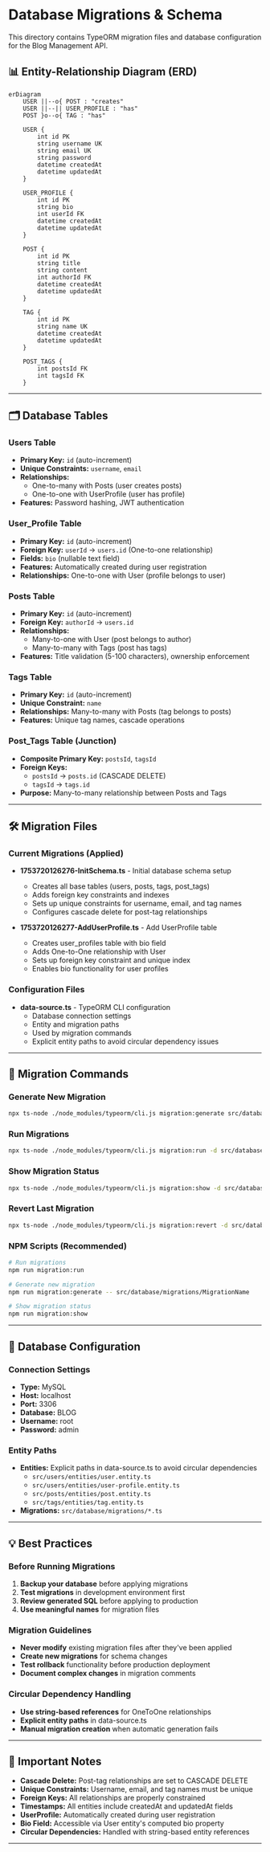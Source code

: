 # Database Migrations & Schema

This directory contains TypeORM migration files and database configuration for the Blog Management API.

## 📊 Entity-Relationship Diagram (ERD)

```mermaid
erDiagram
    USER ||--o{ POST : "creates"
    USER ||--|| USER_PROFILE : "has"
    POST }o--o{ TAG : "has"
    
    USER {
        int id PK
        string username UK
        string email UK
        string password
        datetime createdAt
        datetime updatedAt
    }
    
    USER_PROFILE {
        int id PK
        string bio
        int userId FK
        datetime createdAt
        datetime updatedAt
    }
    
    POST {
        int id PK
        string title
        string content
        int authorId FK
        datetime createdAt
        datetime updatedAt
    }
    
    TAG {
        int id PK
        string name UK
        datetime createdAt
        datetime updatedAt
    }
    
    POST_TAGS {
        int postsId FK
        int tagsId FK
    }
```

---

## 🗂️ Database Tables

### Users Table
- **Primary Key:** `id` (auto-increment)
- **Unique Constraints:** `username`, `email`
- **Relationships:** 
  - One-to-many with Posts (user creates posts)
  - One-to-one with UserProfile (user has profile)
- **Features:** Password hashing, JWT authentication

### User_Profile Table
- **Primary Key:** `id` (auto-increment)
- **Foreign Key:** `userId` → `users.id` (One-to-one relationship)
- **Fields:** `bio` (nullable text field)
- **Features:** Automatically created during user registration
- **Relationships:** One-to-one with User (profile belongs to user)

### Posts Table
- **Primary Key:** `id` (auto-increment)
- **Foreign Key:** `authorId` → `users.id`
- **Relationships:**
  - Many-to-one with User (post belongs to author)
  - Many-to-many with Tags (post has tags)
- **Features:** Title validation (5-100 characters), ownership enforcement

### Tags Table
- **Primary Key:** `id` (auto-increment)
- **Unique Constraint:** `name`
- **Relationships:** Many-to-many with Posts (tag belongs to posts)
- **Features:** Unique tag names, cascade operations

### Post_Tags Table (Junction)
- **Composite Primary Key:** `postsId`, `tagsId`
- **Foreign Keys:** 
  - `postsId` → `posts.id` (CASCADE DELETE)
  - `tagsId` → `tags.id`
- **Purpose:** Many-to-many relationship between Posts and Tags

---

## 🛠️ Migration Files

### Current Migrations (Applied)
- **1753720126276-InitSchema.ts** - Initial database schema setup
  - Creates all base tables (users, posts, tags, post_tags)
  - Adds foreign key constraints and indexes
  - Sets up unique constraints for username, email, and tag names
  - Configures cascade delete for post-tag relationships

- **1753720126277-AddUserProfile.ts** - Add UserProfile table
  - Creates user_profiles table with bio field
  - Adds One-to-One relationship with User
  - Sets up foreign key constraint and unique index
  - Enables bio functionality for user profiles

### Configuration Files
- **data-source.ts** - TypeORM CLI configuration
  - Database connection settings
  - Entity and migration paths
  - Used by migration commands
  - Explicit entity paths to avoid circular dependency issues

---

## 🚀 Migration Commands

### Generate New Migration
```bash
npx ts-node ./node_modules/typeorm/cli.js migration:generate src/database/migrations/MigrationName -d src/database/migrations/data-source.ts
```

### Run Migrations
```bash
npx ts-node ./node_modules/typeorm/cli.js migration:run -d src/database/migrations/data-source.ts
```

### Show Migration Status
```bash
npx ts-node ./node_modules/typeorm/cli.js migration:show -d src/database/migrations/data-source.ts
```

### Revert Last Migration
```bash
npx ts-node ./node_modules/typeorm/cli.js migration:revert -d src/database/migrations/data-source.ts
```

### NPM Scripts (Recommended)
```bash
# Run migrations
npm run migration:run

# Generate new migration
npm run migration:generate -- src/database/migrations/MigrationName

# Show migration status
npm run migration:show
```

---

## 🔧 Database Configuration

### Connection Settings
- **Type:** MySQL
- **Host:** localhost
- **Port:** 3306
- **Database:** BLOG
- **Username:** root
- **Password:** admin

### Entity Paths
- **Entities:** Explicit paths in data-source.ts to avoid circular dependencies
  - `src/users/entities/user.entity.ts`
  - `src/users/entities/user-profile.entity.ts`
  - `src/posts/entities/post.entity.ts`
  - `src/tags/entities/tag.entity.ts`
- **Migrations:** `src/database/migrations/*.ts`

---

## 💡 Best Practices

### Before Running Migrations
1. **Backup your database** before applying migrations
2. **Test migrations** in development environment first
3. **Review generated SQL** before applying to production
4. **Use meaningful names** for migration files

### Migration Guidelines
- **Never modify** existing migration files after they've been applied
- **Create new migrations** for schema changes
- **Test rollback** functionality before production deployment
- **Document complex changes** in migration comments

### Circular Dependency Handling
- **Use string-based references** for OneToOne relationships
- **Explicit entity paths** in data-source.ts
- **Manual migration creation** when automatic generation fails

---

## 🚨 Important Notes

- **Cascade Delete:** Post-tag relationships are set to CASCADE DELETE
- **Unique Constraints:** Username, email, and tag names must be unique
- **Foreign Keys:** All relationships are properly constrained
- **Timestamps:** All entities include createdAt and updatedAt fields
- **UserProfile:** Automatically created during user registration
- **Bio Field:** Accessible via User entity's computed bio property
- **Circular Dependencies:** Handled with string-based entity references

---
